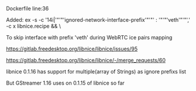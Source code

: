 Dockerfile line:36

Added: 	ex -s -c '14i|'"'"'ignored-network-interface-prefix'"'"' : '"'"'veth'"'"',' -c x libnice.recipe && \

To skip interface with prefix 'veth' during WebRTC ice pairs mapping

https://gitlab.freedesktop.org/libnice/libnice/issues/95

https://gitlab.freedesktop.org/libnice/libnice/-/merge_requests/60

libnice 0.1.16 has support for multiple(array of Strings) as ignore prefixs list

But GStreamer 1.16 uses on 0.1.15 of libnice so far
